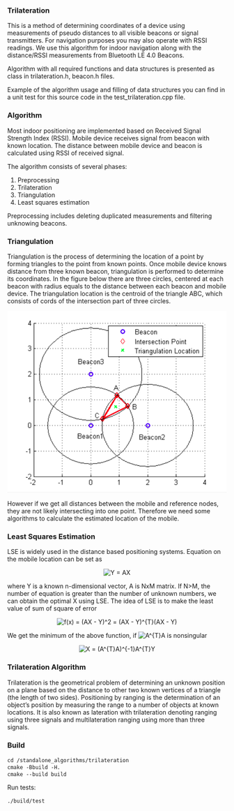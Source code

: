 ### Trilateration

This is a method of determining coordinates of a device using measurements of pseudo distances to all visible beacons or signal transmitters. For navigation purposes you may also operate with RSSI readings. We use this algorithm for indoor navigation along with the distance/RSSI measurements from Bluetooth LE 4.0 Beacons.

Algorithm with all required functions and data structures is presented as class in trilateration.h, beacon.h files.

Example of the algorithm usage and filling of data structures you can find in a unit test for this source code in the test_trilateration.cpp file.

### Algorithm

Most indoor positioning are implemented based on Received Signal Strength Index (RSSI). Mobile device receives signal from beacon with known location. The distance between mobile device and beacon is calculated using RSSI of received signal.

The algorithm consists of several phases:

1. Preprocessing
2. Trilateration
3. Triangulation
4. Least squares estimation

Preprocessing includes deleting duplicated measurements and filtering unknowing beacons.

### Triangulation

Triangulation is the process of determining the location of a point by forming triangles to the point from known points. Once mobile device knows distance from three known beacon, triangulation is performed to determine its coordinates. In the figure below there are three circles, centered at each beacon with radius equals to the distance between each beacon and mobile device. The triangulation location is the centroid of the triangle ABC, which consists of cords of the intersection part of three circles.

<img src="../illustrations/triangulation.png"
     alt="Markdown Monster icon"/>

However if we get all distances between the mobile and reference nodes, they are not likely intersecting into one point. Therefore we need some algorithms to calculate the estimated location of the mobile.

### Least Squares Estimation

LSE is widely used in the distance based positioning systems. Equation on the mobile location can be set as

<p align="center"><img src="https://latex.codecogs.com/svg.image?Y&space;=&space;AX" title="Y = AX" />

where Y is a known n-dimensional vector, A is NxM matrix. If N>M, the number of equation is greater than the
number of unknown numbers, we can obtain the optimal X using LSE. The idea of LSE is to make the least value of sum
of square of error

<p align="center"><img src="https://latex.codecogs.com/svg.image?f(x)&space;=&space;(AX&space;-&space;Y)^2&space;=&space;(AX&space;-&space;Y)^{T}(AX&space;-&space;Y)" title="f(x) = (AX - Y)^2 = (AX - Y)^{T}(AX - Y)" />

We get the minimum of the above function, if <img src="https://latex.codecogs.com/svg.image?A^{T}A" title="A^{T}A" /> is nonsingular

<p align="center"><img src="https://latex.codecogs.com/svg.image?X&space;=&space;(A^{T}A)^{-1}A^{T}Y" title="X = (A^{T}A)^{-1}A^{T}Y" />

### Trilateration Algorithm

Trilateration is the geometrical problem of determining an unknown position on a plane based on the distance to other two known vertices of a triangle (the length of two sides).
Positioning by ranging is the determination of an object’s position by measuring the range to a number of objects at known locations. It is also known as lateration with trilateration denoting ranging using three signals and
multilateration ranging using more than three signals.

### Build

```
cd /standalone_algorithms/trilateration
cmake -Bbuild -H.
cmake --build build
```

Run tests:

```
./build/test
```